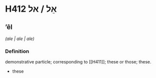 # H412 אֵל / אל

## ʼêl

_(ale | ale | ale)_

### Definition

demonstrative particle; corresponding to [[H411]]; these or those; these.

- these
